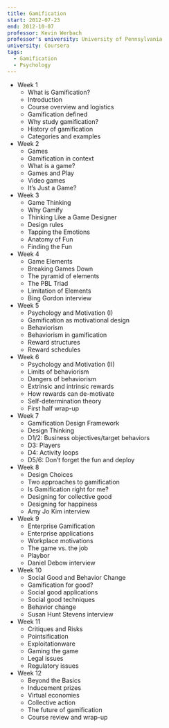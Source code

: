 ```yaml
---
title: Gamification
start: 2012-07-23
end: 2012-10-07
professor: Kevin Werbach
professor's university: University of Pennsylvania
university: Coursera
tags:
  - Gamification
  - Psychology
---
```

- Week 1
  - What is Gamification?
  - Introduction
  - Course overview and logistics
  - Gamification defined
  - Why study gamification?
  - History of gamification
  - Categories and examples
- Week 2
  - Games
  - Gamification in context
  - What is a game?
  - Games and Play
  - Video games
  - It’s Just a Game?
- Week 3
  - Game Thinking
  - Why Gamify
  - Thinking Like a Game Designer
  - Design rules
  - Tapping the Emotions
  - Anatomy of Fun
  - Finding the Fun
- Week 4
  - Game Elements
  - Breaking Games Down
  - The pyramid of elements
  - The PBL Triad
  - Limitation of Elements
  - Bing Gordon interview
- Week 5
  - Psychology and Motivation (I)
  - Gamification as motivational design
  - Behaviorism
  - Behaviorism in gamification
  - Reward structures
  - Reward schedules
- Week 6
  - Psychology and Motivation (II)
  - Limits of behaviorism
  - Dangers of behaviorism
  - Extrinsic and intrinsic rewards
  - How rewards can de-motivate
  - Self-determination theory
  - First half wrap-up
- Week 7
  - Gamification Design Framework
  - Design Thinking
  - D1/2: Business objectives/target behaviors
  - D3: Players
  - D4: Activity loops
  - D5/6: Don’t forget the fun and deploy
- Week 8
  - Design Choices
  - Two approaches to gamification
  - Is Gamification right for me?
  - Designing for collective good
  - Designing for happiness
  - Amy Jo Kim interview
- Week 9
  - Enterprise Gamification
  - Enterprise applications
  - Workplace motivations
  - The game vs. the job
  - Playbor
  - Daniel Debow interview
- Week 10
  - Social Good and Behavior Change
  - Gamification for good?
  - Social good applications
  - Social good techniques
  - Behavior change
  - Susan Hunt Stevens interview
- Week 11
  - Critiques and Risks
  - Pointsification
  - Exploitationware
  - Gaming the game
  - Legal issues
  - Regulatory issues
- Week 12
  - Beyond the Basics
  - Inducement prizes
  - Virtual economies
  - Collective action
  - The future of gamification
  - Course review and wrap-up
